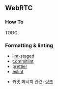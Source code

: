 ## WebRTC

### How To

TODO

### Formatting & linting

- [lint-staged](https://github.com/okonet/lint-staged)
- [commitlint](https://commitlint.js.org/#/)
- [prettier](https://prettier.io/)
- [eslint](https://eslint.org/)

* 커밋 메시지 관련: [링크](https://github.com/conventional-changelog/commitlint#config)
